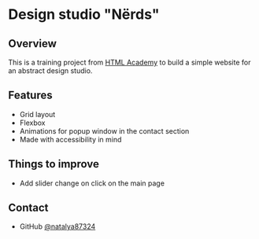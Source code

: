# Design studio "Nёrds"

## Overview

This is a training project from [HTML Academy](https://www.htmlacademy.ru) to build a simple website for an abstract design studio. 

## Features
- Grid layout
- Flexbox
- Animations for popup window in the contact section
- Made with accessibility in mind

## Things to improve
- Add slider change on click on the main page


## Contact
- GitHub [@natalya87324](https://github.com/natalya87324)
